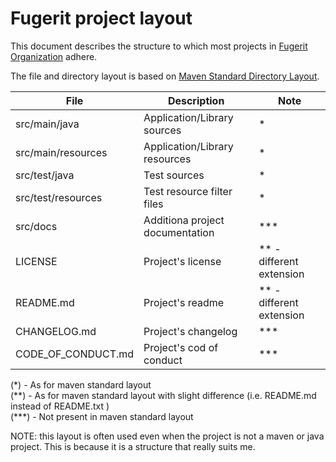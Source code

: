 # Fugerit project layout

This document describes the structure to which most projects in [Fugerit Organization](https://github.com/fugerit-org) adhere.

The file and directory layout is based on [Maven Standard Directory Layout](https://maven.apache.org/guides/introduction/introduction-to-the-standard-directory-layout.html).


| **File** | **Description** | **Note**  |
|---------------|---------------|---------------|
| src/main/java | Application/Library sources | \* |
| src/main/resources | Application/Library resources | \* |
| src/test/java | Test sources | \* |
| src/test/resources | Test resource filter files | \* |
| src/docs | Additiona project documentation | \*\*\* |
| LICENSE | Project's license | \*\* - different extension |
| README.md | Project's readme | \*\* - different extension |
| CHANGELOG.md | Project's changelog | \*\*\* |
| CODE_OF_CONDUCT.md | Project's cod of conduct | \*\*\* |

(\*) - As for maven standard layout  
(\*\*) - As for maven standard layout with slight difference (i.e. README.md instead of README.txt )  
(\*\*\*) - Not present in maven standard layout  

NOTE: this layout is often used even when the project is not a maven or java project. This is because it is a structure that really suits me.